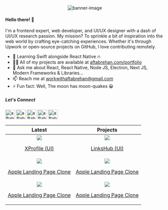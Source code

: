 <div align="center">
 <img src="https://github.com/aftabrehan/aftabrehan/assets/93012310/72074229-e298-4337-9de7-2b450fbb768c" alt="banner-image" />
</div>

#### Hello there! 👋

I'm a frontend expert, web developer, and UI/UX designer with a dash of UI/UX research passion. My mission? To sprinkle a bit of inspiration into the web world by crafting eye-catching experiences. Whether it's through Upwork or open-source projects on GitHub, I love contributing remotely.

- 🌱 Learning Swift alongside React Native 🔥
- 👨‍💻 All of my projects are available at [aftabrehan.com/portfolio](https://aftabrehan.com/portfolio)
- 💬 Ask me about React, React Native, Node JS, Electron, Next JS, Modern Frameworks & Libraries...
- 📫 Reach me at workwithaftabrehan@gmail.com
- ⚡ Fun fact: Well, The moon has moon-quakes 😀

##### Let's Connect

<p>
  <a href="https://linkedin.com/in/aftabrehan" target="_blank"><img src="https://static-00.iconduck.com/assets.00/linkedin-icon-2048x2048-ya5g47j2.png" alt="aftabrehan" height="30" width="30" /></a>
  <a href="https://twitter.com/aftabrehan_" target="_blank"><img src="https://cdn4.iconfinder.com/data/icons/social-media-icons-the-circle-set/48/twitter_circle-512.png" alt="aftabrehan" height="30" width="30" /></a>
  <a href="https://aftabrehan.com" target="_blank"><img src="https://cdn-icons-png.flaticon.com/512/841/841364.png" alt="aftabrehan" height="30" width="30" /></a>
  <a href="mailto:workwithaftabrehan@gmail.com" target="_blank"><img src="https://cdn.iconscout.com/icon/free/png-256/free-mail-1299-1100772.png?f=webp" alt="aftabrehan" height="30" width="30" /></a>
  <a href="https://read.withaftab.com" target="_blank"><img src="https://github-production-user-asset-6210df.s3.amazonaws.com/93012310/239690238-ab455b1f-cf97-43a9-bec3-d69bab860d5e.png" alt="aftabrehan" height="30" width="30" /></a>
</p>

|                                                                                                                                                           Latest                                                                                                                                                           |                                                                                                                                                          Projects                                                                                                                                                          |
| :------------------------------------------------------------------------------------------------------------------------------------------------------------------------------------------------------------------------------------------------------------------------------------------------------------------------: | :------------------------------------------------------------------------------------------------------------------------------------------------------------------------------------------------------------------------------------------------------------------------------------------------------------------------: |
|      <div><a href="https://www.loom.com/share/b897f027e3654923af44f5d4d417b89b"><img style="max-width:220px;" src="https://cdn.loom.com/sessions/thumbnails/b897f027e3654923af44f5d4d417b89b-with-play.gif"></a><a href="https://www.loom.com/share/b897f027e3654923af44f5d4d417b89b"><p>XProfile (UI)</p></a></div>       |      <div><a href="https://www.loom.com/share/a5f69f8c8e1343f1b2b051b13debd63a"><img style="max-width:220px;" src="https://cdn.loom.com/sessions/thumbnails/a5f69f8c8e1343f1b2b051b13debd63a-with-play.gif"></a><a href="https://www.loom.com/share/a5f69f8c8e1343f1b2b051b13debd63a"><p>LinksHub (UI)</p></a></div>       |
| <div><a href="https://www.loom.com/share/65368aa4b17e4145bab052cfe52843cd"><img style="max-width:220px;" src="https://cdn.loom.com/sessions/thumbnails/65368aa4b17e4145bab052cfe52843cd-with-play.gif"></a><a href="https://www.loom.com/share/65368aa4b17e4145bab052cfe52843cd"><p>Apple Landing Page Clone</p></a></div> | <div><a href="https://www.loom.com/share/53cc7ed38c1044068fe08900ea6edb10"><img style="max-width:220px;" src="https://cdn.loom.com/sessions/thumbnails/53cc7ed38c1044068fe08900ea6edb10-with-play.gif"></a><a href="https://www.loom.com/share/53cc7ed38c1044068fe08900ea6edb10"><p>Apple Landing Page Clone</p></a></div> |
| <div><a href="https://www.loom.com/share/64580d0da0144e4e8428261fd946b61c"><img style="max-width:220px;" src="https://cdn.loom.com/sessions/thumbnails/64580d0da0144e4e8428261fd946b61c-with-play.gif"></a><a href="https://www.loom.com/share/64580d0da0144e4e8428261fd946b61c"><p>Apple Landing Page Clone</p></a></div> | <div><a href="https://www.loom.com/share/11184789eac8492fb4f3971cd9ec455b"><img style="max-width:220px;" src="https://cdn.loom.com/sessions/thumbnails/11184789eac8492fb4f3971cd9ec455b-with-play.gif"></a><a href="https://www.loom.com/share/11184789eac8492fb4f3971cd9ec455b"><p>Apple Landing Page Clone</p></a></div> |
